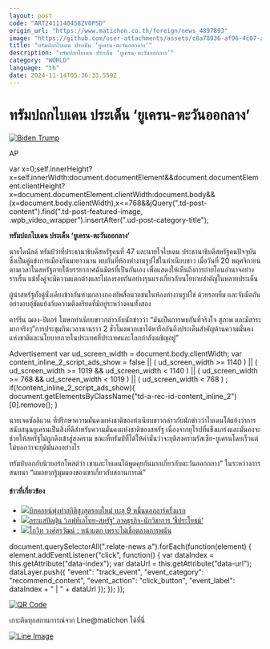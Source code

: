 ```yaml
---
layout: post
code: "ART2411140458ZV0PSD"
origin_url: "https://www.matichon.co.th/foreign/news_4897893"
image: "https://github.com/user-attachments/assets/c8a78936-af96-4c07-a01c-267f38d67ecd"
title: "ทรัมปถกไบเดน ประเด็น ‘ยูเครน-ตะวันออกลาง’"
description: "ทรัมปถกไบเดน ประเด็น ‘ยูเครน-ตะวันออกลาง’"
category: "WORLD"
language: "th"
date: 2024-11-14T05:36:33.559Z
---
```


# ทรัมปถกไบเดน ประเด็น ‘ยูเครน-ตะวันออกลาง’

[![](https://www.matichon.co.th/wp-content/uploads/2024/11/ovf-728x486.jpg "Biden Trump")](https://www.matichon.co.th/wp-content/uploads/2024/11/ovf.jpg)

AP

var x=0;self.innerHeight?x=self.innerWidth:document.documentElement&&document.documentElement.clientHeight?x=document.documentElement.clientWidth:document.body&&(x=document.body.clientWidth),x<=768&&jQuery(".td-post-content").find(".td-post-featured-image, .wpb\_video\_wrapper").insertAfter(".ud-post-category-title");

**ทรัมปถกไบเดน ประเด็น ‘ยูเครน-ตะวันออกลาง’**

นายโดนัลด์ ทรัมป์ว่าที่ประธานาธิบดีสหรัฐคนที่ 47 และนายโจไบเดน ประธานาธิบดีสหรัฐคนปัจจุบัน ซึ่งเป็นคู่แข่งการเมืองกันมายาวนาน พบกันที่ห้องทำงานรูปไข่ในทำเนียบขาว เมื่อวันที่ 20 พฤศจิกายน ตามเวลาในสหรัฐภายใต้บรรยากาศฉันมิตรที่เป็นกันเอง เพื่อแสดงให้เห็นถึงการถ่ายโอนอำนาจอย่างราบรื่น แม้ทั้งคู่จะมีความแตกต่างและไม่ลงรอยกันอย่างรุนแรงเกี่ยวกับนโยบายสำคัญในหลายประเด็น

ผู้นำสหรัฐทั้งคู่นั่งเคียงข้างกันท่ามกลางกองทัพสื่อมวลชนในห้องทำงานรูปไข่ ด้วยรอยยิ้ม และจับมือกันอย่างอบอุ่ขัดแย้งกับความตึงครียดที่มีอยู่ระหว่างคนทั้งสอง

คาร์รีน ฌอง-ปิแอร์ โฆษกทำเนียบขาวกล่าวกับนักข่าวว่า “มันเป็นการพบกันที่จริงใจ สุภาพ และมีสาระมากจริงๆ”การประชุมกินเวลานานราว 2 ชั่วโมงพวกเขาได้หารือกันถึงประเด็นสำคัญด้านความมั่นคงแห่งชาติและนโยบายภายในประเทศที่ประเทศและโลกกำลังเผชิญอยู่”

Advertisement var ud\_screen\_width = document.body.clientWidth; var content\_inline\_2\_script\_ads\_show = false || ( ud\_screen\_width >= 1140 ) || ( ud\_screen\_width >= 1019 && ud\_screen\_width < 1140 ) || ( ud\_screen\_width >= 768 && ud\_screen\_width < 1019 ) || ( ud\_screen\_width < 768 ) ; if(!content\_inline\_2\_script\_ads\_show){ document.getElementsByClassName("td-a-rec-id-content\_inline\_2")\[0\].remove(); }

นายเจคซัลลิแวน ที่ปรึกษาความมั่นคงแห่งชาติของทำเนียบขาวกล่าวกับนักข่าวว่าไบเดนโต้แย้งว่าการสนับสนุนยูเครนเป็นสิ่งที่ดีสำหรับความมั่นคงแห่งชาติของสหรัฐ เนื่องจากยุโรปที่แข็งแกร่งและมั่นคงจะช่วยให้สหรัฐไม่ถูกดึงเข้าสู่สงคราม ขณะที่ทรัมป์ที่ได้ให้คำมั่นว่าจะยุติสงครามรัสเซีย-ยูเครนโดยเร็วแต่ไม่บอกว่าจะยุติมันลงอย่างไร

ทรัมป์บอกกับนิวยอร์กโพสต์ว่า เขาและไบเดนได้พูดคุยกันมากเกี่ยวกับตะวันออกกลาง” ในระหว่างการสนทนา “ผมอยากรู้มุมมองของเขาเกี่ยวกับสถานการณ์”

#### ข่าวที่เกี่ยวข้อง

*   [![](https://www.matichon.co.th/wp-content/uploads/2024/11/tbc1.jpg)บิทคอยน์พุ่งทำสถิติสูงสุดรอบใหม่ ทะลุ 9 หมื่นดอลลาร์ครั้งแรก](https://www.matichon.co.th/foreign/news_4897668)
*   [![](https://www.matichon.co.th/wp-content/uploads/2024/11/WEB-051411.jpg)กระแสปัดฝุ่น ‘เอฟทีเอไทย-สหรัฐ’ ภาคธุรกิจ-นักวิชาการ ‘ชี้ประโยชน์’](https://www.matichon.co.th/economy/news_4896295)
*   [![](https://www.matichon.co.th/wp-content/uploads/2024/11/Z-1.jpg)โกวิท วงศ์สุรวัฒน์ : หน้าแตก เพราะไม่เชื่อตลาดการพนัน](https://www.matichon.co.th/columnists/news_4892845)

document.querySelectorAll(".relate-news a").forEach(function(element) { element.addEventListener("click", function() { var dataIndex = this.getAttribute("data-index"); var dataUrl = this.getAttribute("data-url"); dataLayer.push({ "event": "track\_event", "event\_category": "recommend\_content", "event\_action": "click\_button", "event\_label": dataIndex + " | " + dataUrl }); }); });

[![QR Code](https://www.matichon.co.th/wp-content/uploads/2023/07/wob1371z.jpg)](https://lin.ee/ht0nDxX)

เกาะติดทุกสถานการณ์จาก Line@matichon ได้ที่นี่

[![Line Image](https://www.matichon.co.th/wp-content/uploads/2023/07/th.png)](https://lin.ee/ht0nDxX)